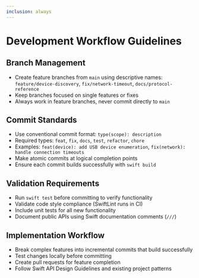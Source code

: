 ```yaml
---
inclusion: always
---
```


# Development Workflow Guidelines

## Branch Management
- Create feature branches from `main` using descriptive names: `feature/device-discovery`, `fix/network-timeout`, `docs/protocol-reference`
- Keep branches focused on single features or fixes
- Always work in feature branches, never commit directly to `main`

## Commit Standards
- Use conventional commit format: `type(scope): description`
- Required types: `feat`, `fix`, `docs`, `test`, `refactor`, `chore`
- Examples: `feat(device): add USB device enumeration`, `fix(network): handle connection timeouts`
- Make atomic commits at logical completion points
- Ensure each commit builds successfully with `swift build`

## Validation Requirements
- Run `swift test` before committing to verify functionality
- Validate code style compliance (SwiftLint runs in CI)
- Include unit tests for all new functionality
- Document public APIs using Swift documentation comments (`///`)

## Implementation Workflow
- Break complex features into incremental commits that build successfully
- Test changes locally before committing
- Create pull requests for feature completion
- Follow Swift API Design Guidelines and existing project patterns